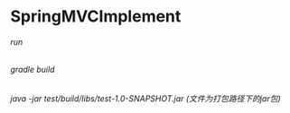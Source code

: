 # SpringMVCImplement

###### run
###### gradle build
###### java -jar test/build/libs/test-1.0-SNAPSHOT.jar (文件为打包路径下的jar包)


